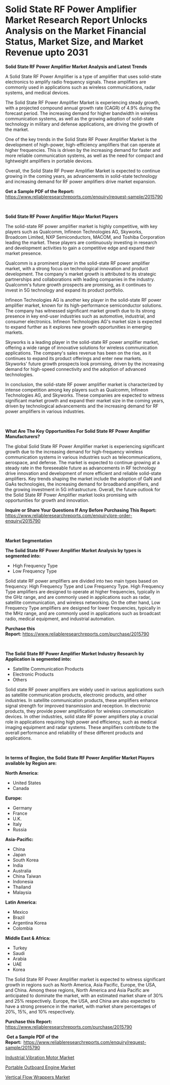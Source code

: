 <p><h1>Solid State RF Power Amplifier Market Research Report Unlocks Analysis on the Market Financial Status, Market Size, and Market Revenue upto 2031</h1></p><p><strong>Solid State RF Power Amplifier Market Analysis and Latest Trends</strong></p>
<p><p>A Solid State RF Power Amplifier is a type of amplifier that uses solid-state electronics to amplify radio frequency signals. These amplifiers are commonly used in applications such as wireless communications, radar systems, and medical devices.</p><p>The Solid State RF Power Amplifier Market is experiencing steady growth, with a projected compound annual growth rate (CAGR) of 4.9% during the forecast period. The increasing demand for higher bandwidth in wireless communication systems, as well as the growing adoption of solid-state technology in military and defense applications, are driving the growth of the market.</p><p>One of the key trends in the Solid State RF Power Amplifier Market is the development of high-power, high-efficiency amplifiers that can operate at higher frequencies. This is driven by the increasing demand for faster and more reliable communication systems, as well as the need for compact and lightweight amplifiers in portable devices.</p><p>Overall, the Solid State RF Power Amplifier Market is expected to continue growing in the coming years, as advancements in solid-state technology and increasing demand for RF power amplifiers drive market expansion.</p></p>
<p><strong>Get a Sample PDF of the Report:&nbsp;</strong> <a href="https://www.reliableresearchreports.com/enquiry/request-sample/2015790">https://www.reliableresearchreports.com/enquiry/request-sample/2015790</a></p>
<p>&nbsp;</p>
<p><strong>Solid State RF Power Amplifier Major Market Players</strong></p>
<p><p>The solid-state RF power amplifier market is highly competitive, with key players such as Qualcomm, Infineon Technologies AG, Skyworks, Broadcom Limited, NXP Semiconductors, MACOM, and Toshiba Corporation leading the market. These players are continuously investing in research and development activities to gain a competitive edge and expand their market presence.</p><p>Qualcomm is a prominent player in the solid-state RF power amplifier market, with a strong focus on technological innovation and product development. The company's market growth is attributed to its strategic partnerships and collaborations with leading companies in the industry. Qualcomm's future growth prospects are promising, as it continues to invest in 5G technology and expand its product portfolio.</p><p>Infineon Technologies AG is another key player in the solid-state RF power amplifier market, known for its high-performance semiconductor solutions. The company has witnessed significant market growth due to its strong presence in key end-user industries such as automotive, industrial, and consumer electronics. Infineon Technologies AG's market size is expected to expand further as it explores new growth opportunities in emerging markets.</p><p>Skyworks is a leading player in the solid-state RF power amplifier market, offering a wide range of innovative solutions for wireless communication applications. The company's sales revenue has been on the rise, as it continues to expand its product offerings and enter new markets. Skyworks' future growth prospects look promising, driven by the increasing demand for high-speed connectivity and the adoption of advanced technologies.</p><p>In conclusion, the solid-state RF power amplifier market is characterized by intense competition among key players such as Qualcomm, Infineon Technologies AG, and Skyworks. These companies are expected to witness significant market growth and expand their market size in the coming years, driven by technological advancements and the increasing demand for RF power amplifiers in various industries.</p></p>
<p>&nbsp;</p>
<p><strong>What Are The Key Opportunities For Solid State RF Power Amplifier Manufacturers?</strong></p>
<p><p>The global Solid State RF Power Amplifier market is experiencing significant growth due to the increasing demand for high-frequency wireless communication systems in various industries such as telecommunications, aerospace, and defense. The market is expected to continue growing at a steady rate in the foreseeable future as advancements in RF technology drive innovation and development of more efficient and reliable solid-state amplifiers. Key trends shaping the market include the adoption of GaN and GaAs technologies, the increasing demand for broadband amplifiers, and the growing investment in 5G infrastructure. Overall, the future outlook for the Solid State RF Power Amplifier market looks promising with opportunities for growth and innovation.</p></p>
<p><strong>Inquire or Share Your Questions If Any Before Purchasing This Report:</strong> <a href="https://www.reliableresearchreports.com/enquiry/pre-order-enquiry/2015790">https://www.reliableresearchreports.com/enquiry/pre-order-enquiry/2015790</a></p>
<p>&nbsp;</p>
<p><strong>Market Segmentation</strong></p>
<p><strong>The Solid State RF Power Amplifier Market Analysis by types is segmented into:</strong></p>
<p><ul><li>High Frequency Type</li><li>Low Frequency Type</li></ul></p>
<p><p>Solid state RF power amplifiers are divided into two main types based on frequency: High Frequency Type and Low Frequency Type. High Frequency Type amplifiers are designed to operate at higher frequencies, typically in the GHz range, and are commonly used in applications such as radar, satellite communication, and wireless networking. On the other hand, Low Frequency Type amplifiers are designed for lower frequencies, typically in the MHz range, and are commonly used in applications such as broadcast radio, medical equipment, and industrial automation.</p></p>
<p><strong>Purchase this Report:&nbsp;</strong><a href="https://www.reliableresearchreports.com/purchase/2015790">https://www.reliableresearchreports.com/purchase/2015790</a></p>
<p>&nbsp;</p>
<p><strong>The Solid State RF Power Amplifier Market Industry Research by Application is segmented into:</strong></p>
<p><ul><li>Satellite Communication Products</li><li>Electronic Products</li><li>Others</li></ul></p>
<p><p>Solid state RF power amplifiers are widely used in various applications such as satellite communication products, electronic products, and other industries. In satellite communication products, these amplifiers enhance signal strength for improved transmission and reception. In electronic products, they provide power amplification for wireless communication devices. In other industries, solid state RF power amplifiers play a crucial role in applications requiring high power and efficiency, such as medical imaging equipment and radar systems. These amplifiers contribute to the overall performance and reliability of these different products and applications.</p></p>
<p>&nbsp;</p>
<p><strong>In terms of Region, the Solid State RF Power Amplifier Market Players available by Region are:</strong></p>
<p>
    <p> <strong> North America: </strong>
        <ul>
            <li>United States</li>
            <li>Canada</li>
        </ul>
        </p> 
    <p> <strong> Europe: </strong>
        <ul>
            <li>Germany</li>
            <li>France</li>
            <li>U.K.</li>
            <li>Italy</li>
            <li>Russia</li>
        </ul>
        </p> 
    <p> <strong> Asia-Pacific: </strong>
        <ul>
            <li>China</li>
            <li>Japan</li>
            <li>South Korea</li>
            <li>India</li>
            <li>Australia</li>
            <li>China Taiwan</li>
            <li>Indonesia</li>
            <li>Thailand</li>
            <li>Malaysia</li>
        </ul>
        </p> 
    <p> <strong> Latin America: </strong>
        <ul>
            <li>Mexico</li>
            <li>Brazil</li>
            <li>Argentina Korea</li>
            <li>Colombia</li>
        </ul>
        </p> 
    <p> <strong> Middle East & Africa: </strong>
        <ul>
            <li>Turkey</li>
            <li>Saudi</li>
            <li>Arabia</li>
            <li>UAE</li>
            <li>Korea</li>
        </ul>
    </p>
    </p>
<p><p>The Solid State RF Power Amplifier market is expected to witness significant growth in regions such as North America, Asia Pacific, Europe, the USA, and China. Among these regions, North America and Asia Pacific are anticipated to dominate the market, with an estimated market share of 30% and 25% respectively. Europe, the USA, and China are also expected to have a strong presence in the market, with market share percentages of 20%, 15%, and 10% respectively.</p></p>
<p><strong>Purchase this Report: </strong><a href="https://www.reliableresearchreports.com/purchase/2015790">https://www.reliableresearchreports.com/purchase/2015790</a></p>
<p>&nbsp;<strong>Get a Sample PDF of the Report:&nbsp;&nbsp;</strong><a href="https://www.reliableresearchreports.com/enquiry/request-sample/2015790">https://www.reliableresearchreports.com/enquiry/request-sample/2015790</a></p>
<p><strong></strong></p>
<p><p><a href="https://view.publitas.com/reportprime-1/industrial-vibration-motor-market-size-2024-2031-global-industrial-analysis-key-geographical-regions-market-share-top-key-players-product-types-and-forecast-research-report/">Industrial Vibration Motor Market</a></p><p><a href="https://view.publitas.com/reportprime-1/portable-outboard-engine-market-analysis-examines-its-scope-on-growth-opportunities-and-forecasted-trends-spanning-from-2024-to-2031/">Portable Outboard Engine Market</a></p><p><a href="https://view.publitas.com/reportprime-1/vertical-flow-wrappers-market-centers-on-aspects-such-as-market-growth-market-share-market-opportunity-and-projected-forecasts-spanning-from-2024-to-2031/">Vertical Flow Wrappers Market</a></p></p>